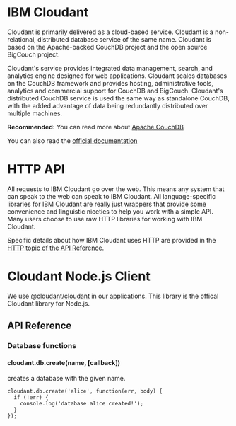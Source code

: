 # IBM Cloudant

Cloudant is primarily delivered as a cloud-based service. Cloudant is a non-relational, distributed database service of the same name. Cloudant is based on the Apache-backed CouchDB project and the open source BigCouch project.

Cloudant's service provides integrated data management, search, and analytics engine designed for web applications. Cloudant scales databases on the CouchDB framework and provides hosting, administrative tools, analytics and commercial support for CouchDB and BigCouch. Cloudant's distributed CouchDB service is used the same way as standalone CouchDB, with the added advantage of data being redundantly distributed over multiple machines.

**Recommended:**
You can read more about [Apache CouchDB](https://en.wikipedia.org/wiki/Apache_CouchDB)

You can also read the [official documentation](https://console.bluemix.net/docs/services/Cloudant/basics/index.html#ibm-cloudant-basics)

# HTTP API

All requests to IBM Cloudant go over the web. This means any system that can speak to the web can speak to IBM Cloudant. All language-specific libraries for IBM Cloudant are really just wrappers that provide some convenience and linguistic niceties to help you work with a simple API. Many users choose to use raw HTTP libraries for working with IBM Cloudant.

Specific details about how IBM Cloudant uses HTTP are provided in the [HTTP topic of the API Reference](https://console.bluemix.net/docs/services/Cloudant/api/http.html#http).

# Cloudant Node.js Client
We use [@cloudant/cloudant](https://www.npmjs.com/package/@cloudant/cloudant) in our applications. This library is the offical Cloudant library for Node.js.

## API Reference
### Database functions
#### cloudant.db.create(name, [callback])
creates a database with the given name.
```
cloudant.db.create('alice', function(err, body) {
  if (!err) {
    console.log('database alice created!');
  }
});
```